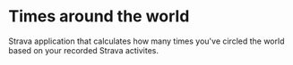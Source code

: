 # Times around the world

Strava application that calculates how many times you've circled the world based on your recorded Strava activites.

